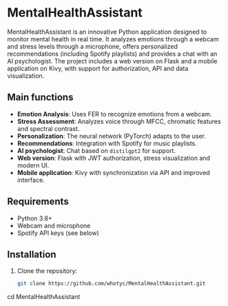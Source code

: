 # MentalHealthAssistant

MentalHealthAssistant is an innovative Python application designed to monitor mental health in real time. It analyzes emotions through a webcam and stress levels through a microphone, offers personalized recommendations (including Spotify playlists) and provides a chat with an AI psychologist. The project includes a web version on Flask and a mobile application on Kivy, with support for authorization, API and data visualization.

## Main functions
- **Emotion Analysis**: Uses FER to recognize emotions from a webcam.
- **Stress Assessment**: Analyzes voice through MFCC, chromatic features and spectral contrast.
- **Personalization**: The neural network (PyTorch) adapts to the user.
- **Recommendations**: Integration with Spotify for music playlists.
- **AI psychologist**: Chat based on `distilgpt2` for support.
- **Web version**: Flask with JWT authorization, stress visualization and modern UI.
- **Mobile application**: Kivy with synchronization via API and improved interface.

## Requirements
- Python 3.8+
- Webcam and microphone
- Spotify API keys (see below)

## Installation
1. Clone the repository:
   ```bash
   git clone https://github.com/whotyc/MentalHealthAssistant.git
cd MentalHealthAssistant
